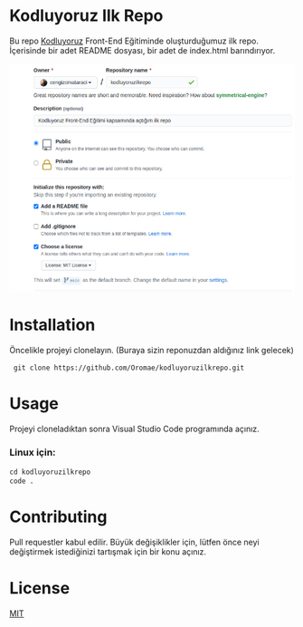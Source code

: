 # Kodluyoruz Ilk Repo

Bu repo [Kodluyoruz](kodluyoruz.org) Front-End Eğitiminde oluşturduğumuz ilk repo. İçerisinde bir adet README dosyası, bir adet de index.html barındırıyor.

![github](github.png)


# Installation

Öncelikle projeyi clonelayın. (Buraya sizin reponuzdan aldığınız link gelecek)

``` 
 git clone https://github.com/Oromae/kodluyoruzilkrepo.git 
```  

# Usage

 Projeyi cloneladıktan sonra Visual Studio Code programında açınız.

### Linux için:

```
cd kodluyoruzilkrepo
code .
```

# Contributing

 Pull requestler kabul edilir. Büyük değişiklikler için, lütfen önce neyi değiştirmek istediğinizi tartışmak için bir konu açınız.

# License

 [MIT](https://choosealicense.com/licenses/mit/)

